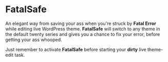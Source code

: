 # FatalSafe

An elegant way from saving your ass when you're struck by **Fatal Error** while editing live WordPress theme.  **FatalSafe** will switch to any theme in the default twenty series and gives you a chance to fix your error, before getting your ass whooped.

Just remember to activate **FatalSafe** before starting your **dirty** live theme-edit task.